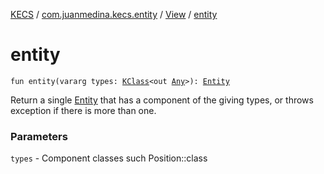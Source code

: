 [KECS](../../index.md) / [com.juanmedina.kecs.entity](../index.md) / [View](index.md) / [entity](./entity.md)

# entity

`fun entity(vararg types: `[`KClass`](https://kotlinlang.org/api/latest/jvm/stdlib/kotlin.reflect/-k-class/index.html)`<out `[`Any`](https://kotlinlang.org/api/latest/jvm/stdlib/kotlin/-any/index.html)`>): `[`Entity`](../-entity/index.md)

Return a single [Entity](../-entity/index.md) that has a component of the giving types, or
throws exception if there is more than one.

### Parameters

`types` - Component classes such Position::class